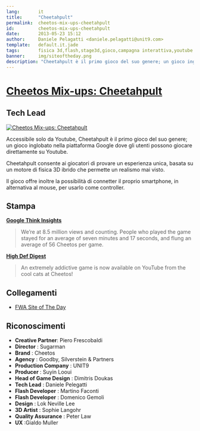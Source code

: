 ```yaml
---
lang:       it
title:      "Cheetahpult"
permalink:  cheetos-mix-ups-cheetahpult
id:         cheetos-mix-ups-cheetahpult
date:       2013-05-23 15:12
author:     Daniele Pelagatti <daniele.pelagatti@unit9.com>
template:   default.it.jade
tags:       fisica 3d,flash,stage3d,gioco,campagna interattiva,youtube
banner:     img/siteoftheday.png
description: "Cheetahpult è il primo gioco del suo genere; un gioco inglobato nella piattaforma Google dove gli utenti possono giocare direttamente su Youtube."
---
```


# [Cheetos Mix-ups: Cheetahpult](http://www.youtube.com/cheetos) #
## Tech Lead ##

[![](#{base}img/cheetahpult.jpg "Cheetos Mix-ups: Cheetahpult")](http://www.youtube.com/cheetos)

Accessibile solo da Youtube, Cheetahpult è il primo gioco del suo genere; un
gioco inglobato nella piattaforma Google dove gli utenti possono giocare
direttamente su Youtube.

Cheetahpult consente ai giocatori di provare un esperienza unica, basata su un
motore di fisica 3D ibrido che permette un realismo mai visto.

Il gioco offre inoltre la possibilità di connetter il proprio smartphone, in
alternativa al mouse, per usarlo come controller.

## Stampa ##

**[Google Think Insights](http://www.google.com/think/campaigns/cheetahpult.html)**

> We’re at 8.5 million views and counting. People who played the game
stayed for an average of seven minutes and 17 seconds, and flung an average of
56 Cheetos per game. 

**[High Def Digest](http://www.highdefdigest.com/news/show/Smartphones/Cheetos/Cheetos_Cheetahpult_Game_Now_Available_Online/11828)**

> An extremely addictive game is now available on YouTube from the cool
cats at Cheetos!


## Collegamenti ##

  * [FWA Site of The Day](http://www.thefwa.com/site/cheetahpult)

## Riconoscimenti ##

 * **Creative Partner**: Piero Frescobaldi 
 * **Director** : Sugarman 
 * **Brand** : Cheetos 
 * **Agency** : Goodby, Silverstein & Partners 
 * **Production Company** : UNIT9 
 * **Producer** : Suyin Looui
 * **Head of Game Design** : Dimitris Doukas 
 * **Tech Lead** : Daniele Pelegatti 
 * **Flash Developer** : Martino Faconti 
 * **Flash Developer** : Domenico Gemoli 
 * **Design** : Lok Neville Lee 
 * **3D Artist** : Sophie Langohr 
 * **Quality Assurance** : Peter Law 
 * **UX** :Gialdo Muller

